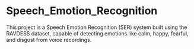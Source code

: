 # Speech_Emotion_Recognition
This project is a Speech Emotion Recognition (SER) system built using the RAVDESS dataset, capable of detecting emotions like calm, happy, fearful, and disgust from voice recordings. 

